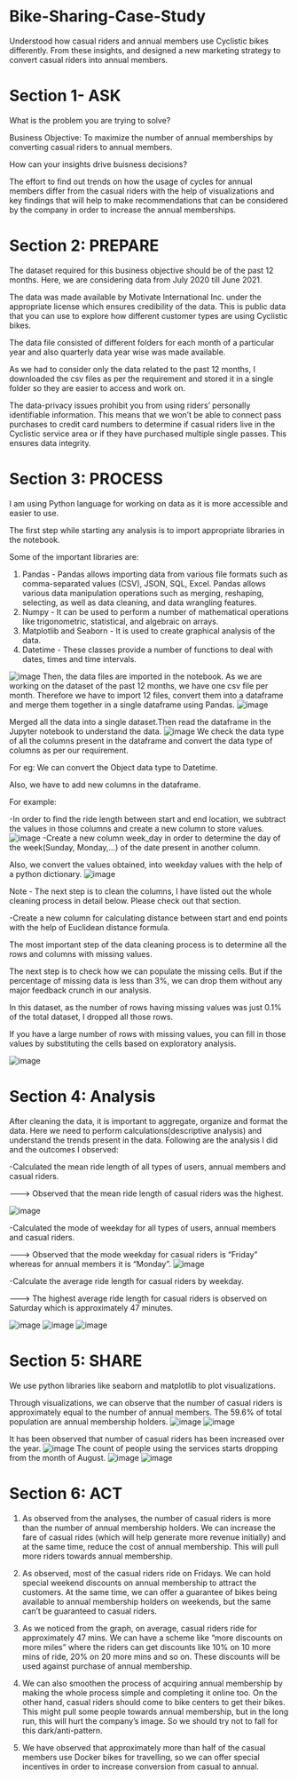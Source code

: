 # Bike-Sharing-Case-Study
Understood how casual riders and annual members use Cyclistic bikes differently. From these insights,  and designed a new marketing strategy to convert casual riders into annual members.


# Section 1- ASK
What is the problem you are trying to solve?


Business Objective: To maximize the number of annual memberships by converting casual riders to annual members.

How can your insights drive buisness decisions?


The effort to find out trends on how the usage of cycles for annual members differ from the casual riders with the help of visualizations and key findings that will help to make recommendations that can be considered by the company in order to increase the annual memberships.

# Section 2: PREPARE
The dataset required for this business objective should be of the past 12 months. Here, we are considering data from July 2020 till June 2021.

The data was made available by Motivate International Inc. under the appropriate license which ensures credibility of the data. This is public data that you can use to explore how different customer types are using Cyclistic bikes.

The data file consisted of different folders for each month of a particular year and also quarterly data year wise was made available.

As we had to consider only the data related to the past 12 months, I downloaded the csv files as per the requirement and stored it in a single folder so they are easier to access and work on.

The data-privacy issues prohibit you from using riders’ personally identifiable information. This means that we won’t be able to connect pass purchases to credit card numbers to determine if casual riders live in the Cyclistic service area or if they have purchased multiple single passes. This ensures data integrity.

# Section 3: PROCESS


I am using Python language for working on data as it is more accessible and easier to use.

The first step while starting any analysis is to import appropriate libraries in the notebook.

Some of the important libraries are:

1) Pandas - Pandas allows importing data from various file formats such as comma-separated values (CSV), JSON, SQL, Excel. Pandas allows various data manipulation operations such as merging, reshaping, selecting, as well as data cleaning, and data wrangling features.
2) Numpy - It can be used to perform a number of mathematical operations like trigonometric, statistical, and algebraic on arrays.
3) Matplotlib and Seaborn - It is used to create graphical analysis of the data.
4) Datetime - These classes provide a number of functions to deal with dates, times and time intervals.

![image](https://user-images.githubusercontent.com/77182591/197330237-a18971e8-861d-42d2-bc33-774f217da72d.png)
Then, the data files are imported in the notebook. As we are working on the dataset of the past 12 months, we have one csv file per month. Therefore we have to import 12 files, convert them into a dataframe and merge them together in a single dataframe using Pandas.
![image](https://user-images.githubusercontent.com/77182591/197330403-9ff1d428-e0bb-4a77-a08e-5263f807bacc.png)

Merged all the data into a single dataset.Then read the dataframe in the Jupyter notebook to understand the data. 
![image](https://user-images.githubusercontent.com/77182591/197330471-36234810-753e-4ecb-9845-e3d7b7d55c0b.png)
We check the data type of all the columns present in the dataframe and convert the data type of columns as per our requirement.

For eg: We can convert the Object data type to Datetime.

Also, we have to add new columns in the dataframe.

For example:

-In order to find the ride length between start and end location, we subtract the values in those columns and create a new column to store values.
![image](https://user-images.githubusercontent.com/77182591/197330549-bb81d458-4bc7-4eaa-9281-5e468af57130.png)
-Create a new column week_day in order to determine the day of the week(Sunday, Monday,...) of the date present in another column.

Also, we convert the values obtained, into weekday values with the help of a python dictionary.
![image](https://user-images.githubusercontent.com/77182591/197330575-379b2edb-07a4-4c7f-bb56-8ae08ed12f29.png)

Note - The next step is to clean the columns, I have listed out the whole cleaning process in detail below. Please check out that section.

-Create a new column for calculating distance between start and end points with the help of Euclidean distance formula.


The most important step of the data cleaning process is to determine all the rows and columns with missing values.

The next step is to check how we can populate the missing cells. But if the percentage of missing data is less than 3%, we can drop them without any major feedback crunch in our analysis.

In this dataset, as the number of rows having missing values was just 0.1% of the total dataset, I dropped all those rows.

If you have a large number of rows with missing values, you can fill in those values by substituting the cells based on exploratory analysis.


![image](https://user-images.githubusercontent.com/77182591/197330627-2d8738ea-84ee-4d06-a33d-0c49c13e4867.png)

# Section 4: Analysis

After cleaning the data, it is important to aggregate, organize and format the data. Here we need to perform calculations(descriptive analysis) and understand the trends present in the data. Following are the analysis I did and the outcomes I observed:

-Calculated the mean ride length of all types of users, annual members and casual riders.

---> Observed that the mean ride length of casual riders was the highest.

![image](https://user-images.githubusercontent.com/77182591/197330698-9a41abf4-97ef-4bb0-b339-5b4a6cb123f5.png)

-Calculated the mode of weekday for all types of users, annual members and casual riders.

---> Observed that the mode weekday for casual riders is “Friday” whereas for annual members it is “Monday”.
![image](https://user-images.githubusercontent.com/77182591/197330813-c74bb2d7-e290-4b11-9494-43e55fbbe237.png)


-Calculate the average ride length for casual riders by weekday.

---> The highest average ride length for casual riders is observed on Saturday which is approximately 47 minutes.

![image](https://user-images.githubusercontent.com/77182591/197330803-100e9675-719b-4c30-b764-99beaa14ce86.png)
![image](https://user-images.githubusercontent.com/77182591/197330832-28a99c09-7204-43b0-8813-11bc5160a654.png)
![image](https://user-images.githubusercontent.com/77182591/197330850-65ba9b37-f78d-4cb2-ab38-e63b12013e84.png)

# Section 5: SHARE
We use python libraries like seaborn and matplotlib to plot visualizations.

Through visualizations, we can observe that the number of casual riders is approximately equal to the number of annual members. The 59.6% of total population are annual membership holders.
![image](https://user-images.githubusercontent.com/77182591/197330894-a68095e9-c94f-49ae-8454-d41b2ea04341.png)
![image](https://user-images.githubusercontent.com/77182591/197330902-126de4b9-7987-4cb4-bca7-f65f9700a0ef.png)

It has been observed that number of casual riders has been increased over the year.
![image](https://user-images.githubusercontent.com/77182591/197330945-928d7c3b-cb68-48dc-b04e-5156984c8d43.png)
The count of people using the services starts dropping from the month of August. 
![image](https://user-images.githubusercontent.com/77182591/197330993-0daca388-5daa-430c-af83-7c66eb950b01.png)
![image](https://user-images.githubusercontent.com/77182591/197330999-6cba163f-0558-448d-9f4f-86dbe0b9c88b.png)

# Section 6: ACT
1) As observed from the analyses, the number of casual riders is more than the number of annual membership holders. We can increase the fare of casual rides (which will help generate more revenue initially) and at the same time, reduce the cost of annual membership. This will pull more riders towards annual membership.

2) As observed, most of the casual riders ride on Fridays. We can hold special weekend discounts on annual membership to attract the customers. At the same time, we can offer a guarantee of bikes being available to annual membership holders on weekends, but the same can’t be guaranteed to casual riders.

3) As we noticed from the graph, on average, casual riders ride for approximately 47 mins. We can have a scheme like “more discounts on more miles” where the riders can get discounts like 10% on 10 more mins of ride, 20% on 20 more mins and so on. These discounts will be used against purchase of annual membership.

4) We can also smoothen the process of acquiring annual membership by making the whole process simple and completing it online too. On the other hand, casual riders should come to bike centers to get their bikes. This might pull some people towards annual membership, but in the long run, this will hurt the company’s image. So we should try not to fall for this dark/anti-pattern.

5) We have observed that approximately more than half of the casual members use Docker bikes for travelling, so we can offer special incentives in order to increase conversion from casual to annual.
